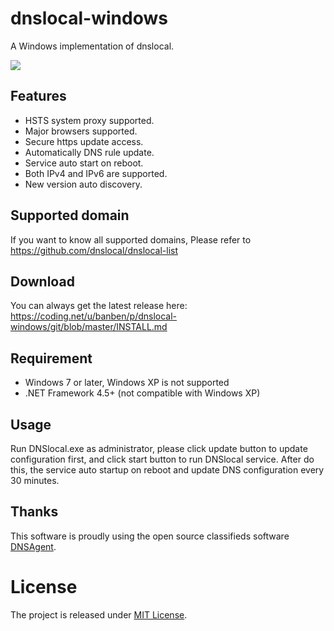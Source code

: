 # dnslocal-windows
A Windows implementation of dnslocal.

![](https://i.imgur.com/QpvMvva.png)

## Features

* HSTS system proxy supported.
* Major browsers supported.
* Secure https update access.
* Automatically DNS rule update.
* Service auto start on reboot.
* Both IPv4 and IPv6 are supported.
* New version auto discovery.

## Supported domain

If you want to know all supported domains, Please refer to https://github.com/dnslocal/dnslocal-list

## Download

You can always get the latest release here: https://coding.net/u/banben/p/dnslocal-windows/git/blob/master/INSTALL.md

## Requirement

* Windows 7 or later, Windows XP is not supported
* .NET Framework 4.5+ (not compatible with Windows XP)

## Usage

Run DNSlocal.exe as administrator, please click update button to update configuration first, and click start button to run DNSlocal service. After do this, the service auto startup on reboot and update DNS configuration every 30 minutes.

## Thanks

This software is proudly using the open source classifieds software [DNSAgent](https://github.com/stackia/DNSAgent).

# License

The project is released under [MIT License](https://github.com/dnslocal/dnslocal-list/blob/master/LICENSE).
